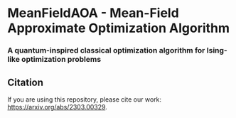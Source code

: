 # MeanFieldAOA - Mean-Field Approximate Optimization Algorithm

### A quantum-inspired classical optimization algorithm for Ising-like optimization problems


## Citation

If you are using this repository, please cite our work: https://arxiv.org/abs/2303.00329.

